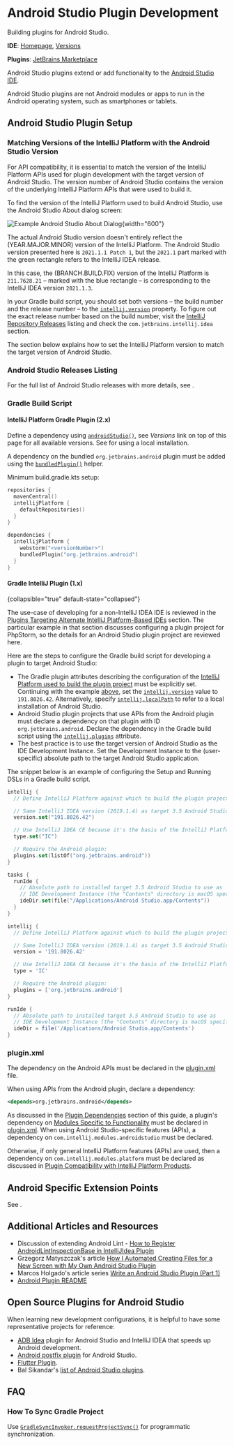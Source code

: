 <!-- Copyright 2000-2024 JetBrains s.r.o. and contributors. Use of this source code is governed by the Apache 2.0 license. -->

# Android Studio Plugin Development

<link-summary>Building plugins for Android Studio.</link-summary>

<tldr>

**IDE**: [Homepage](https://developer.android.com/studio), [Versions](#android-studio-releases-listing)

**Plugins**: [JetBrains Marketplace](https://plugins.jetbrains.com/androidstudio)

</tldr>

Android Studio plugins extend or add functionality to the [Android Studio IDE](https://developer.android.com/studio).

Android Studio plugins are not Android modules or apps to run in the Android operating system, such as smartphones or tablets.

## Android Studio Plugin Setup

### Matching Versions of the IntelliJ Platform with the Android Studio Version

For API compatibility, it is essential to match the version of the IntelliJ Platform APIs used for plugin development with the target version of Android Studio.
The version number of Android Studio contains the version of the underlying IntelliJ Platform APIs that were used to build it.

To find the version of the IntelliJ Platform used to build Android Studio, use the Android Studio <control>About</control> dialog screen:

![Example Android Studio About Dialog](android_studio_build.png){width="600"}

The actual Android Studio version doesn't entirely reflect the (YEAR.MAJOR.MINOR) version of the IntelliJ Platform.
The Android Studio version presented here is `2021.1.1 Patch 1`, but the `2021.1` part marked with the green rectangle refers to the IntelliJ IDEA release.

In this case, the (BRANCH.BUILD.FIX) version of the IntelliJ Platform is `211.7628.21` – marked with the blue rectangle – is corresponding to the IntelliJ IDEA version `2021.1.3`.

In your Gradle build script, you should set both versions – the build number and the release number – to the [`intellij.version`](tools_gradle_intellij_plugin.md#intellij-extension-version) property.
To figure out the exact release number based on the build number, visit the [IntelliJ Repository Releases](https://www.jetbrains.com/intellij-repository/releases/) listing and check the `com.jetbrains.intellij.idea` section.

The [](#gradle-build-script) section below explains how to set the IntelliJ Platform version to match the target version of Android Studio.

### Android Studio Releases Listing

For the full list of Android Studio releases with more details, see [](android_studio_releases_list.md).

### Gradle Build Script

#### IntelliJ Platform Gradle Plugin (2.x)

Define a dependency using [`androidStudio()`](tools_intellij_platform_gradle_plugin_dependencies_extension.md), see _Versions_ link on top of this page for all available versions.
See [](tools_intellij_platform_gradle_plugin.md#dependenciesLocalPlatform) for using a local installation.

A dependency on the bundled `org.jetbrains.android` plugin must be added using the [`bundledPlugin()`](tools_intellij_platform_gradle_plugin_dependencies_extension.md#plugins) helper.

Minimum <path>build.gradle.kts</path> setup:

```kotlin
repositories {
  mavenCentral()
  intellijPlatform {
    defaultRepositories()
  }
}

dependencies {
  intellijPlatform {
    webstorm("<versionNumber>")
    bundledPlugin("org.jetbrains.android")
  }
}
```

#### Gradle IntelliJ Plugin (1.x)

{collapsible="true" default-state="collapsed"}

The use-case of developing for a non-IntelliJ IDEA IDE is reviewed in the [Plugins Targeting Alternate IntelliJ Platform-Based IDEs](dev_alternate_products.md#configuring-gradle-build-script-to-target-products-other-than-intellij-idea) section.
The particular example in that section discusses configuring a plugin project for PhpStorm, so the details for an Android Studio plugin project are reviewed here.

Here are the steps to configure the Gradle build script for developing a plugin to target Android Studio:

* The Gradle plugin attributes describing the configuration of the [IntelliJ Platform used to build the plugin project](configuring_plugin_project.md#intellij-platform-configuration) must be explicitly set.
  Continuing with the example [above](#matching-versions-of-the-intellij-platform-with-the-android-studio-version), set the [`intellij.version`](tools_gradle_intellij_plugin.md#intellij-extension-version) value to `191.8026.42`.
  Alternatively, specify [`intellij.localPath`](tools_gradle_intellij_plugin.md#intellij-extension-localpath) to refer to a local installation of Android Studio.
* Android Studio plugin projects that use APIs from the Android plugin must declare a dependency on that plugin with ID `org.jetbrains.android`.
  Declare the dependency in the Gradle build script using the [`intellij.plugins`](tools_gradle_intellij_plugin.md#intellij-extension-plugins) attribute.
* The best practice is to use the target version of Android Studio as the IDE Development Instance.
  Set the Development Instance to the (user-specific) absolute path to the target Android Studio application.

The snippet below is an example of configuring the Setup and Running DSLs in a Gradle build script.

<tabs>
<tab title="Kotlin">

```kotlin
intellij {
  // Define IntelliJ Platform against which to build the plugin project.

  // Same IntelliJ IDEA version (2019.1.4) as target 3.5 Android Studio:
  version.set("191.8026.42")

  // Use IntelliJ IDEA CE because it's the basis of the IntelliJ Platform:
  type.set("IC")

  // Require the Android plugin:
  plugins.set(listOf("org.jetbrains.android"))
}

tasks {
  runIde {
    // Absolute path to installed target 3.5 Android Studio to use as
    // IDE Development Instance (the "Contents" directory is macOS specific):
    ideDir.set(file("/Applications/Android Studio.app/Contents"))
  }
}
```

</tab>
<tab title="Groovy">

```groovy
intellij {
  // Define IntelliJ Platform against which to build the plugin project.

  // Same IntelliJ IDEA version (2019.1.4) as target 3.5 Android Studio:
  version = '191.8026.42'

  // Use IntelliJ IDEA CE because it's the basis of the IntelliJ Platform:
  type = 'IC'

  // Require the Android plugin:
  plugins = ['org.jetbrains.android']
}

runIde {
  // Absolute path to installed target 3.5 Android Studio to use as
  // IDE Development Instance (the "Contents" directory is macOS specific):
  ideDir = file('/Applications/Android Studio.app/Contents')
}
```

</tab>
</tabs>

### plugin.xml

The dependency on the Android APIs must be declared in the <path>[plugin.xml](plugin_configuration_file.md)</path> file.

When using APIs from the Android plugin, declare a dependency:

```xml
<depends>org.jetbrains.android</depends>
```

As discussed in the [Plugin Dependencies](plugin_compatibility.md#declaring-plugin-dependencies) section of this guide, a plugin's dependency on [Modules Specific to Functionality](plugin_compatibility.md#modules-specific-to-functionality) must be declared in <path>[plugin.xml](plugin_configuration_file.md)</path>.
When using Android Studio-specific features (APIs), a dependency on `com.intellij.modules.androidstudio` must be declared.

Otherwise, if only general IntelliJ Platform features (APIs) are used, then a dependency on `com.intellij.modules.platform` must be declared as discussed in [Plugin Compatibility with IntelliJ Platform Products](plugin_compatibility.md).

## Android Specific Extension Points

See [](android_plugin_extension_point_list.md).

## Additional Articles and Resources

* Discussion of extending Android Lint - [How to Register AndroidLintInspectionBase in IntelliJIdea Plugin](https://intellij-support.jetbrains.com/hc/en-us/community/posts/360005018559-How-to-register-AndroidLintInspectionBase-in-IntellijIdea-Plugin)
* Grzegorz Matyszczak's article [How I Automated Creating Files for a New Screen with My Own Android Studio Plugin](https://proandroiddev.com/how-i-automated-creating-files-for-a-new-screen-with-my-own-android-studio-plugin-5d54b14ba6fa)
* Marcos Holgado's article series [Write an Android Studio Plugin (Part 1)](https://proandroiddev.com/write-an-android-studio-plugin-part-1-creating-a-basic-plugin-af956c4f8b50)
* [Android Plugin README](https://github.com/JetBrains/android#contents)

## Open Source Plugins for Android Studio

When learning new development configurations, it is helpful to have some representative projects for reference:

* [ADB Idea](https://github.com/pbreault/adb-idea) plugin for Android Studio and IntelliJ IDEA that speeds up Android development.
* [Android postfix plugin](https://github.com/takahirom/android-postfix-plugin) for Android Studio.
* [Flutter Plugin](https://github.com/flutter/flutter-intellij).
* Bal Sikandar's [list of Android Studio plugins](https://github.com/balsikandar/Android-Studio-Plugins).

## FAQ

### How To Sync Gradle Project

Use [`GradleSyncInvoker.requestProjectSync()`](%gh-ij-android%/project-system-gradle/src/com/android/tools/idea/gradle/project/sync/GradleSyncInvoker.kt) for programmatic synchronization.
